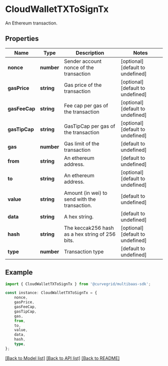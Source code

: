 # CloudWalletTXToSignTx

An Ethereum transaction.

## Properties

Name | Type | Description | Notes
------------ | ------------- | ------------- | -------------
**nonce** | **number** | Sender account nonce of the transaction | [optional] [default to undefined]
**gasPrice** | **string** | Gas price of the transaction | [optional] [default to undefined]
**gasFeeCap** | **string** | Fee cap per gas of the transaction | [optional] [default to undefined]
**gasTipCap** | **string** | GasTipCap per gas of the transaction | [optional] [default to undefined]
**gas** | **number** | Gas limit of the transaction | [default to undefined]
**from** | **string** | An ethereum address. | [default to undefined]
**to** | **string** | An ethereum address. | [optional] [default to undefined]
**value** | **string** | Amount (in wei) to send with the transaction. | [default to undefined]
**data** | **string** | A hex string. | [default to undefined]
**hash** | **string** | The keccak256 hash as a hex string of 256 bits. | [optional] [default to undefined]
**type** | **number** | Transaction type | [default to undefined]

## Example

```typescript
import { CloudWalletTXToSignTx } from '@curvegrid/multibaas-sdk';

const instance: CloudWalletTXToSignTx = {
    nonce,
    gasPrice,
    gasFeeCap,
    gasTipCap,
    gas,
    from,
    to,
    value,
    data,
    hash,
    type,
};
```

[[Back to Model list]](../README.md#documentation-for-models) [[Back to API list]](../README.md#documentation-for-api-endpoints) [[Back to README]](../README.md)
